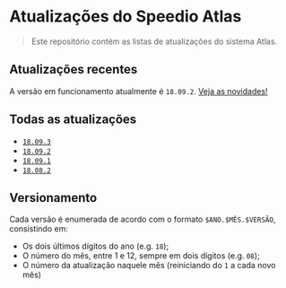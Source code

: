# Atualizações do Speedio Atlas
> Este repositório contém as listas de atualizações do sistema Atlas.

## Atualizações recentes
A versão em funcionamento atualmente é `18.09.2`. [Veja as novidades!](changelog/18.09.2.md)

## Todas as atualizações
- [`18.09.3`](changelog/18.09.3.md)
- [`18.09.2`](changelog/18.09.2.md)
- [`18.09.1`](changelog/18.09.1.md)
- [`18.08.2`](changelog/18.08.2.md)

## Versionamento
Cada versão é enumerada de acordo com o formato `$ANO.$MÊS.$VERSÃO`, consistindo em:
- Os dois últimos dígitos do ano (e.g. `18`);
- O número do mês, entre 1 e 12, sempre em dois dígitos (e.g. `08`);
- O número da atualização naquele mês (reiniciando do `1` a cada novo mês)
